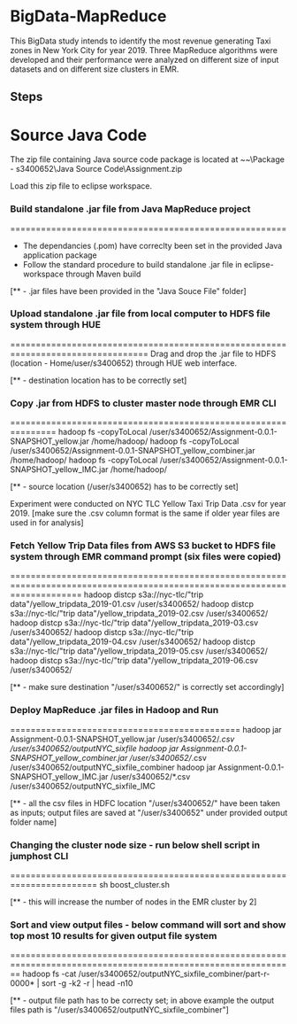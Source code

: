 # BigData-MapReduce
This BigData study intends to identify the most revenue generating Taxi zones in New York City for year 2019. Three MapReduce algorithms were developed and their performance were analyzed on different size of input datasets and on different size clusters in EMR.

## Steps
Source Java Code
================
The zip file containing Java source code package is located at
~~\Package - s3400652\Java Source Code\Assignment.zip

Load this zip file to eclipse workspace.


### Build standalone .jar file from Java MapReduce project
======================================================
- The dependancies (.pom) have correclty been set in the provided Java application package
- Follow the standard procedure to build standalone .jar file in eclipse-workspace through Maven build

[** - .jar files have been provided in the "Java Souce File" folder]


### Upload standalone .jar file from local computer to HDFS file system through HUE
=================================================================================
Drag and drop the .jar file to HDFS (location - Home/user/s3400652) through HUE web interface.


[** - destination location has to be correctly set]


### Copy .jar from HDFS to cluster master node through EMR CLI
===============================================================
hadoop fs -copyToLocal /user/s3400652/Assignment-0.0.1-SNAPSHOT_yellow.jar /home/hadoop/
hadoop fs -copyToLocal /user/s3400652/Assignment-0.0.1-SNAPSHOT_yellow_combiner.jar /home/hadoop/
hadoop fs -copyToLocal /user/s3400652/Assignment-0.0.1-SNAPSHOT_yellow_IMC.jar /home/hadoop/

[** - source location (/user/s3400652) has to be correctly set]

Experiment were conducted on NYC TLC Yellow Taxi Trip Data .csv for year 2019. [make sure the .csv column format is the same if older year files 
are used in for analysis]

### Fetch Yellow Trip Data files from AWS S3 bucket to HDFS file system through EMR command prompt (six files were copied)
==========================================================================================================================
hadoop distcp s3a://nyc-tlc/"trip data"/yellow_tripdata_2019-01.csv /user/s3400652/
hadoop distcp s3a://nyc-tlc/"trip data"/yellow_tripdata_2019-02.csv /user/s3400652/
hadoop distcp s3a://nyc-tlc/"trip data"/yellow_tripdata_2019-03.csv /user/s3400652/
hadoop distcp s3a://nyc-tlc/"trip data"/yellow_tripdata_2019-04.csv /user/s3400652/
hadoop distcp s3a://nyc-tlc/"trip data"/yellow_tripdata_2019-05.csv /user/s3400652/
hadoop distcp s3a://nyc-tlc/"trip data"/yellow_tripdata_2019-06.csv /user/s3400652/

[** - make sure destination "/user/s3400652/" is correctly set accordingly]

### Deploy MapReduce .jar files in Hadoop and Run
=============================================
hadoop jar Assignment-0.0.1-SNAPSHOT_yellow.jar /user/s3400652/*.csv /user/s3400652/outputNYC_sixfile
hadoop jar Assignment-0.0.1-SNAPSHOT_yellow_combiner.jar /user/s3400652/*.csv /user/s3400652/outputNYC_sixfile_combiner
hadoop jar Assignment-0.0.1-SNAPSHOT_yellow_IMC.jar /user/s3400652/*.csv /user/s3400652/outputNYC_sixfile_IMC

[** - all the csv files in HDFC location "/user/s3400652/" have been taken as inputs; output files are saved at "/user/s3400652"
under provided output folder name]


### Changing the cluster node size - run below shell script in jumphost CLI
=======================================================================
sh  boost_cluster.sh

[** - this will increase the number of nodes in the EMR cluster by 2]


### Sort and view output files - below command will sort and show top most 10 results for given output file system
==============================================================================================================
hadoop fs -cat /user/s3400652/outputNYC_sixfile_combiner/part-r-0000* | sort -g -k2 -r | head -n10

[** - output file path has to be correcty set; in above example the output files path is "/user/s3400652/outputNYC_sixfile_combiner"]




